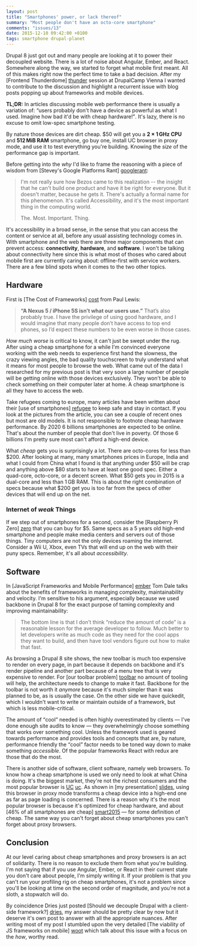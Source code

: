 ```yaml
---
layout: post
title: "Smartphones' power, or lack thereof"
summary: "Most people don't have an octo-core smartphone"
comments: "issues/13"
date: 2015-12-10 09:42:00 +0100
tags: smartphone drupal-planet
---
```


Drupal 8 just got out and many people are looking at it to power their 
decoupled website. There is a lot of noise about Angular, Ember, and React. 
Somewhere along the way, we started to forget what mobile first meant. All 
of this  makes right now the perfect time to take a bad decision. After my
[Frontend Thunderdome] [thunder] session at DrupalCamp Vienna I wanted to 
contribute to the discussion and highlight a recurrent issue with blog posts 
popping up about frameworks and mobile devices. 

<div class="p-highlight">
<p>
<strong>TL;DR:</strong> In articles discussing mobile web performance there is 
usually a variation of: <q>users probably don't have a device as powerful as  
what I used. Imagine how bad it'd be with cheap hardware!</q>. 
It's lazy, there is no excuse to omit low-spec smartphone testing.
</p>

<p>
By nature those devices are dirt cheap. $50 will get you a 
<strong>2 × 1&thinsp;GHz CPU</strong> and <strong>512&thinsp;MiB RAM</strong>
smartphone, go buy one, install UC browser in proxy mode, and use it to test 
everything you're building. Knowing the <em>size</em> of the performance gap 
is important.
</p> 
</div>

Before getting into the *why* I'd like to frame the reasoning with a piece of 
wisdom from [Stevey's Google Platforms Rant] [googlerant]:
            
> I'm not really sure how Bezos came to this realization -- the insight that
> he can't build one product and have it be right for everyone. But it 
> doesn't matter, because he gets it. There's actually a formal name for this 
> phenomenon. It's called Accessibility, and it's the most important thing in 
> the computing world.
> 
> The. Most. Important. Thing.

It's accessibility in a broad sense, in the sense that you can access the
content or service at all, before any usual assisting technology comes in.
With smartphone and the web there are three major components that can prevent 
access: **connectivity**, **hardware**, and **software**. I won't be talking 
about connectivity here since this is what most of thoses who cared about 
mobile first are currently caring about: offline-first with service workers. 
There are a few blind spots when it comes to the two other topics. 


## Hardware

First is [The Cost of Frameworks] [cost] from Paul Lewis: 

> **“A Nexus 5 / iPhone 5S isn’t what our users use.”** That’s also probably 
> true. I have the privilege of using good hardware, and I would imagine that
> many people don’t have access to top end phones, so I’d expect these numbers
> to be even worse in those cases.
 
*How much worse* is critical to know, it can't just be swept under the rug. 
After using a cheap smartphone for a while I'm convinced everyone working with 
the web needs to experience first hand the slowness, the crazy viewing angles, 
the bad quality touchscreen to truly understand what it means for most people
to browse the web. What came out of  the data I researched for my previous 
post is that very soon a large number of people will be getting online with 
those devices exclusively. They won't be able to check something on their 
computer later at home. A cheap smartphone is all they have to access
the web.

Take refugees coming to europe, many articles have been written about 
their [use of smartphones] [refugee] to keep safe and stay in 
contact. If you look at the pictures from the article, you can see a couple of 
recent ones but most are old models. It is not responsible to footnote cheap 
hardware performance. By 2020 6 billions smartphones are expected to be 
online. That's about the number of people that don't live in poverty. Of 
those 6 billions I'm pretty sure most can't afford a high-end device.
  
What *cheap* gets you is surprisingly a lot. There are octo-cores for less 
than $200. After looking at many, many smartphones prices in Europe, India 
and what I could from China what I found is that anything under $50 will be 
crap and anything above $80 starts to have at least one good spec. Either a 
quad-core, octo-core, or a decent screen. What $50 gets you in 2015 is a 
dual-core and less than 1&thinsp;GB RAM. This is about the right combination 
of specs because what $200 get you is too far from the specs of other devices
that will end up on the net.
   

### Internet of *weak* Things   

If we step out of smartphones for a second, consider the [Raspberry Pi Zero]
[zero] that you can buy for $5. Same specs as a 5 years old high-end 
smartphone and people make media centers and servers out of those things. 
Tiny computers are not the only devices roaming the internet.
Consider  a Wii U, Xbox, even TVs that will end up on the web with their 
puny specs. Remember, it's all about *accessibility*.  

 
   
## Software
   

In [JavaScript Frameworks and Mobile Performance] [ember] Tom Dale talks 
about the benefits of frameworks in managing complexity, maintainability and 
velocity. I'm sensitive to his argument, especially because we used backbone 
in Drupal 8 for the exact purpose of taming complexity and improving 
maintainability:

> The bottom line is that I don’t think “reduce the amount of code” is a 
> reasonable lesson for the average developer to follow. Much better to let 
> developers write as much code as they need for the cool apps they want to 
> build, and then have tool vendors figure out how to make that fast.

As browsing a Drupal 8 site shows, the new toolbar is much too expensive to 
render on every page, in part  because it depends on backbone and it's render
pipeline and another part because of a menu tree that is very expensive to 
render. For [our toolbar problem] [toolbar] no amount of tooling will help, 
the architecture needs to change to make it fast. Backbone for the toolbar is
not worth it *anymore* because it's much simpler than it was planned to be, 
as is usually the case. On the other side we have quickedit, which I
wouldn't want to write or maintain outside of a framework, but which is less 
mobile-critical. 

The amount of <q>cool</q> needed is often highly overestimated by clients — 
I've done enough site audits to know — they overwhelmingly choose something 
that works over something cool. Unless the framework used is geared towards 
performance and provides tools and concepts that are, by nature, performance
friendly the <q>cool</q> factor needs to be toned way down to make something 
*accessible*. Of the popular frameworks React with redux are those that do 
the most. 

There is another side of software, client software, namely web browsers. To
know how a cheap smartphone is used  we only need to look at what China is
doing. It's the biggest market, they're not the richest consumers and the
most popular browser is [UC] [uc]. As shown in [my presentation] [slides], 
using this browser in proxy mode transforms a cheap device into a high-end 
one as far as page loading is concerned. There is a reason why it's the most 
popular browser is because it's optimized for cheap hardware, and about [46% 
of all smartphones are cheap] [smart2015] — for some definition of cheap. The
same way you can't forget about cheap smartphones you can't forget about 
proxy browsers.  



## Conclusion


At our level caring about cheap smartphones and proxy browsers is an act of 
solidarity. There is no reason to exclude them from what you're building. I'm
not saying that if you use Angular, Ember, or React in their current state 
you don't care about people, I'm simply writing it. If your problem is 
that you can't run your profiling rig on cheap smartphones, it's not
a problem since you'll be looking at time on the second order of magnitude, 
and you're not a sloth, a stopwatch will do. 

By coincidence Dries just posted [Should we decouple Drupal with a 
client-side framework?] [dries], my answer should be pretty clear by now but it 
deserve it's own post to answer with all the appropriate nuances. After 
writing most of my post I stumbled upon the very detailed [The viability of 
JS frameworks on mobile] [woot] which talk about this issue with a focus on 
the *how*, worthy read.


[thunder]: https://2015.drupalcamp.at/session/frontend-thunderdome
[landscape]: http://read.theodoreb.net/2015/smartphone-landscape-2015.html
[cost]: https://aerotwist.com/blog/the-cost-of-frameworks/
[ember]: http://tomdale.net/2015/11/javascript-frameworks-and-mobile-performance/
[viability]: https://joreteg.com/blog/viability-of-js-frameworks-on-mobile
[smart2015]: smartphone-landscape-2015.html
[googlerant]: https://plus.google.com/+RipRowan/posts/eVeouesvaVX
[uc]: http://www.ucweb.com/ucbrowser/
[dries]: http://buytaert.net/should-we-decouple-drupal-with-a-client-side-framework
[zero]: https://www.raspberrypi.org/products/pi-zero/
[slides]: http://www.slideshare.net/theodorebiadala/frontend-thunderdome
[refugee]: http://qz.com/500062/the-most-crucial-item-that-migrants-and-refugees-carry-is-a-smartphone/
[woot]: https://joreteg.com/blog/viability-of-js-frameworks-on-mobile
[toolbar]: https://www.drupal.org/node/1847792
